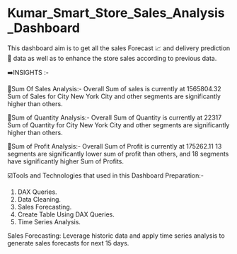 # Kumar_Smart_Store_Sales_Analysis_Dashboard
This dashboard aim is to get all the sales Forecast 📈 and delivery prediction 🚚 data as well as to enhance the store sales according to previous data.


➡️INSIGHTS :-

🎯Sum Of Sales Analysis:- Overall Sum of sales is currently at 1565804.32 Sum of Sales for City New York City and other segments are significantly higher than others.

🎯Sum of Quantity Analysis:-  Overall Sum of Quantity is currently at 22317 Sum of Quantity for City New York City and other segments are significantly higher than others.

🎯Sum of Profit Analysis:-  Overall Sum of Profit is currently at 175262.11 13 segments are significantly lower sum of profit than others, and 18 segments have significantly higher Sum of Profits.

☑️Tools and Technologies that used in this Dashboard Preparation:-

1. DAX Queries.
2. Data Cleaning.
3. Sales Forecasting.
4. Create Table Using DAX Queries.
5. Time Series Analysis.


 Sales Forecasting: Leverage historic data and apply time series analysis to generate sales forecasts for next 15 days.
